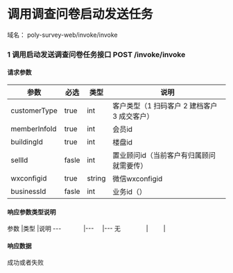# 调用调查问卷启动发送任务
域名：  poly-survey-web/invoke/invoke


### 1 调用启动发送调查问卷任务接口 POST  /invoke/invoke
#### 请求参数
参数            |必选     |类型     |说明
---             |---      |---      |---
customerType    |true     |int      |客户类型（1 扫码客户  2 建档客户  3 成交客户）
memberInfoId    |true     |int      |会员id
buildingId      |true     |int      |楼盘id
sellId          |fasle    |int      |置业顾问id（当前客户有归属顾问就需要传）
wxconfigid      |true     |string   |微信wxconfigid
businessId      |fasle    |int      |业务id（）

#### 响应参数类型说明
参数            |类型     |说明
---             |---      |---
无                |         |  

#### 响应数据
成功或者失败
